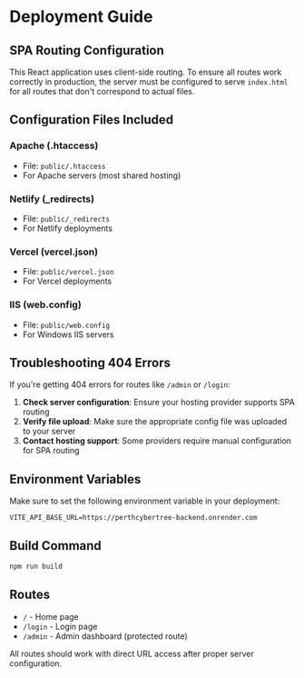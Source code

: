 # Deployment Guide

## SPA Routing Configuration

This React application uses client-side routing. To ensure all routes work correctly in production, the server must be configured to serve `index.html` for all routes that don't correspond to actual files.

## Configuration Files Included

### Apache (.htaccess)
- File: `public/.htaccess`
- For Apache servers (most shared hosting)

### Netlify (_redirects)
- File: `public/_redirects`
- For Netlify deployments

### Vercel (vercel.json)
- File: `public/vercel.json`
- For Vercel deployments

### IIS (web.config)
- File: `public/web.config`
- For Windows IIS servers

## Troubleshooting 404 Errors

If you're getting 404 errors for routes like `/admin` or `/login`:

1. **Check server configuration**: Ensure your hosting provider supports SPA routing
2. **Verify file upload**: Make sure the appropriate config file was uploaded to your server
3. **Contact hosting support**: Some providers require manual configuration for SPA routing

## Environment Variables

Make sure to set the following environment variable in your deployment:

```
VITE_API_BASE_URL=https://perthcybertree-backend.onrender.com
```

## Build Command

```bash
npm run build
```

## Routes

- `/` - Home page
- `/login` - Login page  
- `/admin` - Admin dashboard (protected route)

All routes should work with direct URL access after proper server configuration.